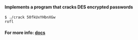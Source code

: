 #### Implements a program that cracks DES encrypted passwords

```
$ ./crack 50fkUxYHbnXGw
rofl
```

#### For more info: [docs](https://docs.cs50.net/2018/x/psets/2/crack/crack.html)
